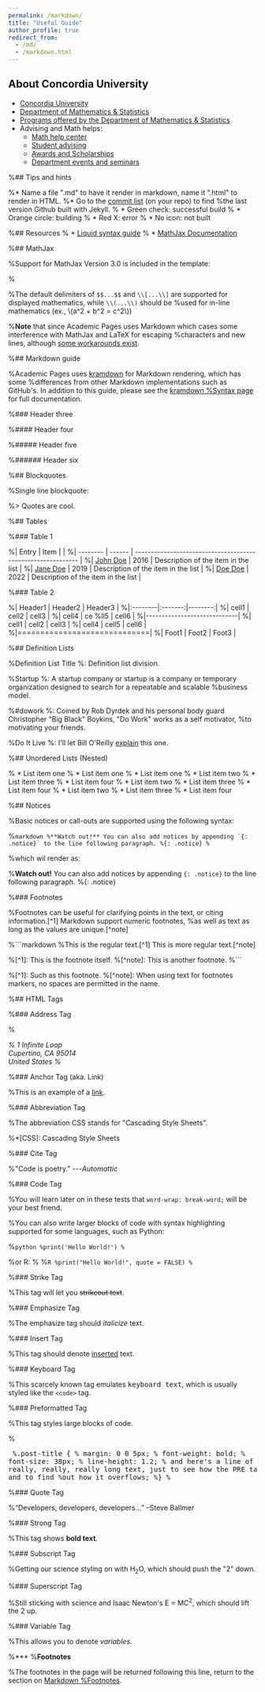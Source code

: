 ```yaml
---
permalink: /markdown/
title: "Useful Guide"
author_profile: true
redirect_from: 
  - /md/
  - /markdown.html
---
```


## About Concordia University

* [Concordia University]()
* [Department of Mathematics & Statistics](https://www.concordia.ca/artsci/math-stats.html)
* [Programs offered by the Department of Mathematics & Statistics](https://www.concordia.ca/artsci/math-stats/programs.html)
* Advising and Math helps:
  * [Math help center](https://www.concordia.ca/artsci/math-stats/services/math-help-centre.html)
  * [Student advising](https://www.concordia.ca/artsci/math-stats/services/advising.html)
  * [Awards and Scholarships](https://www.concordia.ca/artsci/math-stats/programs/awards-scholarships.html)
  * [Department events and seminars](https://www.concordia.ca/artsci/math-stats/events.html)

%## Tips and hints

%* Name a file ".md" to have it render in markdown, name it ".html" to render in HTML.
%* Go to the [commit list](https://github.com/academicpages/academicpages.github.io/commits/master) (on your repo) to find %the last version Github built with Jekyll. 
%  * Green check: successful build
%  * Orange circle: building
%  * Red X: error
%  * No icon: not built

%## Resources
% * [Liquid syntax guide](https://shopify.github.io/liquid/tags/control-flow/)
% * [MathJax Documentation](https://docs.mathjax.org/en/latest/)

%## MathJax 

%Support for MathJax Version 3.0 is included in the template:

%$$
%\displaylines{
%\nabla \cdot E= \frac{\rho}{\epsilon_0} \\\
%\nabla \cdot B=0 \\\
%\nabla \times E= -\partial_tB \\\
%\nabla \times B  = \mu_0 \left(J + \varepsilon_0 \partial_t E \right)
%}
%$$

%The default delimiters of `$$...$$` and `\\[...\\]` are supported for displayed mathematics, while `\\(...\\)` should be %used for in-line mathematics (ex., \\(a^2 + b^2 = c^2\\))

%**Note** that since Academic Pages uses Markdown which cases some interference with MathJax and LaTeX for escaping %characters and new lines, although [some workarounds exist](https://math.codidact.com/posts/278763/278772#answer-278772).

%## Markdown guide

%Academic Pages uses [kramdown](https://kramdown.gettalong.org/index.html) for Markdown rendering, which has some %differences from other Markdown implementations such as GitHub's. In addition to this guide, please see the [kramdown %Syntax page](https://kramdown.gettalong.org/syntax.html) for full documentation.  

%### Header three

%#### Header four

%##### Header five

%###### Header six

%## Blockquotes

%Single line blockquote:

%> Quotes are cool.

%## Tables

%### Table 1

%| Entry            | Item   |                                                              |
%| --------         | ------ | ------------------------------------------------------------ |
%| [John Doe](#)    | 2016   | Description of the item in the list                          |
%| [Jane Doe](#)    | 2019   | Description of the item in the list                          |
%| [Doe Doe](#)     | 2022   | Description of the item in the list                          |

%### Table 2

%| Header1 | Header2 | Header3 |
%|:--------|:-------:|--------:|
%| cell1   | cell2   | cell3   |
%| cell4   | ce
%ll5   | cell6   |
%|-----------------------------|
%| cell1   | cell2   | cell3   |
%| cell4   | cell5   | cell6   |
%|=============================|
%| Foot1   | Foot2   | Foot3   |

%## Definition Lists

%Definition List Title
%:   Definition list division.

%Startup
%:   A startup company or startup is a company or temporary organization designed to search for a repeatable and scalable %business model.

%#dowork
%:   Coined by Rob Dyrdek and his personal body guard Christopher "Big Black" Boykins, "Do Work" works as a self motivator, %to motivating your friends.

%Do It Live
%:   I'll let Bill O'Reilly [explain](https://www.youtube.com/watch?v=O_HyZ5aW76c "We'll Do It Live") this one.

%## Unordered Lists (Nested)

%  * List item one 
%      * List item one 
%         * List item one
%          * List item two
%          * List item three
%          * List item four
%      * List item two
%      * List item three
%      * List item four
%  * List item two
%  * List item three
%  * List item four





%## Notices

%Basic notices or call-outs are supported using the following syntax:

%```markdown
%**Watch out!** You can also add notices by appending `{: .notice}` to the line following paragraph.
%{: .notice}
%```

%which wil render as:

%**Watch out!** You can also add notices by appending `{: .notice}` to the line following paragraph.
%{: .notice}

%### Footnotes

%Footnotes can be useful for clarifying points in the text, or citing information.[^1] Markdown support numeric footnotes, %as well as text as long as the values are unique.[^note]

%```markdown
%This is the regular text.[^1] This is more regular text.[^note]

%[^1]: This is the footnote itself.
%[^note]: This is another footnote.
%```

%[^1]: Such as this footnote.
%[^note]: When using text for footnotes markers, no spaces are permitted in the name.

%## HTML Tags

%### Address Tag

%<address>
%  1 Infinite Loop<br /> Cupertino, CA 95014<br /> United States
%</address>

%### Anchor Tag (aka. Link)

%This is an example of a [link](http://github.com "Github").

%### Abbreviation Tag

%The abbreviation CSS stands for "Cascading Style Sheets".

%*[CSS]: Cascading Style Sheets

%### Cite Tag

%"Code is poetry." ---<cite>Automattic</cite>

%### Code Tag

%You will learn later on in these tests that `word-wrap: break-word;` will be your best friend.

%You can also write larger blocks of code with syntax highlighting supported for some languages, such as Python:

%```python
%print('Hello World!')
%```

%or R:
%
%```R
%print("Hello World!", quote = FALSE)
%```

%### Strike Tag

%This tag will let you <strike>strikeout text</strike>.

%### Emphasize Tag

%The emphasize tag should _italicize_ text.

%### Insert Tag

%This tag should denote <ins>inserted</ins> text.

%### Keyboard Tag

%This scarcely known tag emulates <kbd>keyboard text</kbd>, which is usually styled like the `<code>` tag.

%### Preformatted Tag

%This tag styles large blocks of code.

%<pre>
%.post-title {
%  margin: 0 0 5px;
%  font-weight: bold;
%  font-size: 38px;
%  line-height: 1.2;
%  and here's a line of some really, really, really, really long text, just to see how the PRE tag handles it and to find %out how it overflows;
%}
%</pre>

%### Quote Tag

%<q>Developers, developers, developers&#8230;</q> &#8211;Steve Ballmer

%### Strong Tag

%This tag shows **bold text**.

%### Subscript Tag

%Getting our science styling on with H<sub>2</sub>O, which should push the "2" down.

%### Superscript Tag

%Still sticking with science and Isaac Newton's E = MC<sup>2</sup>, which should lift the 2 up.

%### Variable Tag

%This allows you to denote <var>variables</var>.

%***
%**Footnotes**

%The footnotes in the page will be returned following this line, return to the section on <a href="#footnotes">Markdown %Footnotes</a>.

